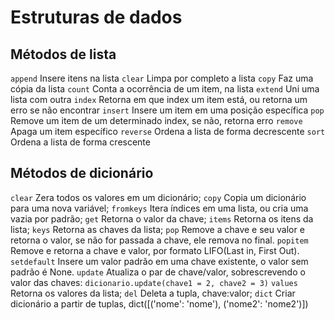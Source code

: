 ﻿# Estruturas de dados

## Métodos de lista

`append`
    Insere itens na lista
`clear`
    Limpa por completo a lista
`copy`
    Faz uma cópia da lista
`count`
    Conta a ocorrência de um item, na lista
`extend`
    Uni uma lista com outra
`index`
    Retorna em que index um item está, ou retorna um erro se não encontrar
`insert`
    Insere um item em uma posição específica
`pop`
    Remove um item de um determinado index, se não, retorna erro
`remove`
    Apaga um item específico
`reverse`
    Ordena a lista de forma decrescente
`sort`
    Ordena a lista de forma crescente

## Métodos de dicionário

`clear`
Zera todos os valores em um dicionário;
`copy`
Copia um dicionário para uma nova variável;
`fromkeys`
Itera índices em uma lista, ou cria uma vazia por padrão;
`get`
Retorna o valor da chave;
`items`
Retorna os itens da lista;
`keys`
Retorna as chaves da lista;
`pop`
Remove a chave e seu valor e retorna o valor, se não for passada a chave, ele remova no final.
`popitem`
Remove e retorna a chave e valor, por formato LIFO(Last in, First Out).
`setdefault`
Insere um valor padrão em uma chave existente, o valor sem padrão é None.
`update`
Atualiza o par de chave/valor, sobrescrevendo o valor das chaves: `dicionario.update(chave1 = 2, chave2 = 3)`
`values`
Retorna os valores da lista;
`del`
Deleta a tupla, chave:valor;
`dict`
Criar dicionário a partir de tuplas, dict([('nome': 'nome'), ('nome2': 'nome2')])
